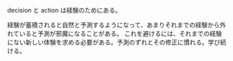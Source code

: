 decision と action は経験のためにある。

経験が蓄積されると自然と予測するようになって、あまりそれまでの経験から外れていると予測が邪魔になることがある。
これを避けるには、それまでの経験にない新しい体験を求める必要がある。予測のずれとその修正に慣れる。学び続ける。
